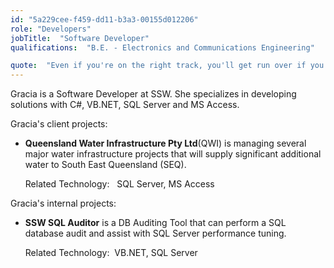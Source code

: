 ```yaml
---
id: "5a229cee-f459-dd11-b3a3-00155d012206"
role: "Developers"
jobTitle:  "Software Developer"
qualifications:  "B.E. - Electronics and Communications Engineering"

quote:  "Even if you're on the right track, you'll get run over if you just sit there."
---
```


Gracia is a Software Developer at SSW. She specializes in developing solutions with C#, VB.NET, SQL Server and MS Access. 

Gracia's client projects: 

*   **Queensland Water Infrastructure Pty Ltd**(QWI) is managing several major water infrastructure projects that will supply significant additional water to South East Queensland (SEQ).  

    Related Technology:   SQL Server, MS Access

Gracia's internal projects: 

*   **SSW SQL Auditor** is a DB Auditing Tool that can perform a SQL database audit and assist with SQL Server performance tuning.  

    Related Technology:  VB.NET, SQL Server 